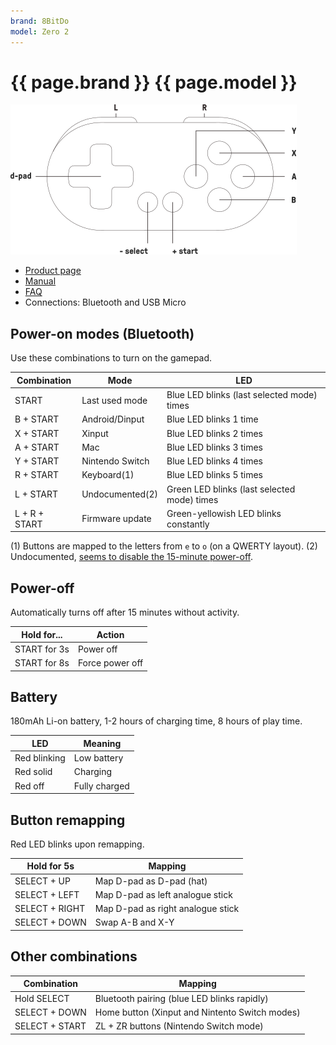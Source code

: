 ```yaml
---
brand: 8BitDo
model: Zero 2
---
```


# {{ page.brand }} {{ page.model }}

<img class="drawing" src="8BitDo_Zero_2.svg" alt="Drawing of the {{ page.brand }} {{ page.model }} gamepad, showing all buttons.">

* [Product page](https://www.8bitdo.com/zero2/)
* [Manual](https://download.8bitdo.com/Manual/Controller/Zero2/Zero2_Manual.pdf)
* [FAQ](https://support.8bitdo.com/faq/zero2.html)
* Connections: Bluetooth and USB Micro

## Power-on modes (Bluetooth)

Use these combinations to turn on the gamepad.

Combination   | Mode            | LED
------------- | --------------- | ---
START         | Last used mode  | Blue LED blinks (last selected mode) times
B + START     | Android/Dinput  | Blue LED blinks 1 time
X + START     | Xinput          | Blue LED blinks 2 times
A + START     | Mac             | Blue LED blinks 3 times
Y + START     | Nintendo Switch | Blue LED blinks 4 times
R + START     | Keyboard(1)     | Blue LED blinks 5 times
L + START     | Undocumented(2) | Green LED blinks (last selected mode) times
L + R + START | Firmware update | Green-yellowish LED blinks constantly

(1) Buttons are mapped to the letters from `e` to `o` (on a QWERTY layout).
(2) Undocumented, [seems to disable the 15-minute power-off](https://www.reddit.com/r/8bitdo/comments/f37ovb/8bitdo_zero_2_lstart_blinks_green_led_why/).

## Power-off

Automatically turns off after 15 minutes without activity.

Hold for...  | Action
------------ | ------
START for 3s | Power off
START for 8s | Force power off

## Battery

180mAh Li-on battery, 1-2 hours of charging time, 8 hours of play time.

LED          | Meaning
------------ | -------
Red blinking | Low battery
Red solid    | Charging
Red off      | Fully charged

## Button remapping

Red LED blinks upon remapping.

Hold for 5s    | Mapping
-------------- | -------
SELECT + UP    | Map D-pad as D-pad (hat)
SELECT + LEFT  | Map D-pad as left analogue stick
SELECT + RIGHT | Map D-pad as right analogue stick
SELECT + DOWN  | Swap A-B and X-Y

## Other combinations

Combination    | Mapping
-------------- | -------
Hold SELECT    | Bluetooth pairing (blue LED blinks rapidly)
SELECT + DOWN  | Home button (Xinput and Nintento Switch modes)
SELECT + START | ZL + ZR buttons (Nintendo Switch mode)
